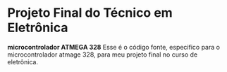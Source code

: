 # Projeto Final do Técnico em Eletrônica 
 **microcontrolador ATMEGA 328**
Esse é o código fonte, especifico para o microcontrolador atmage 328, para meu projeto final no curso de eletrônica.
